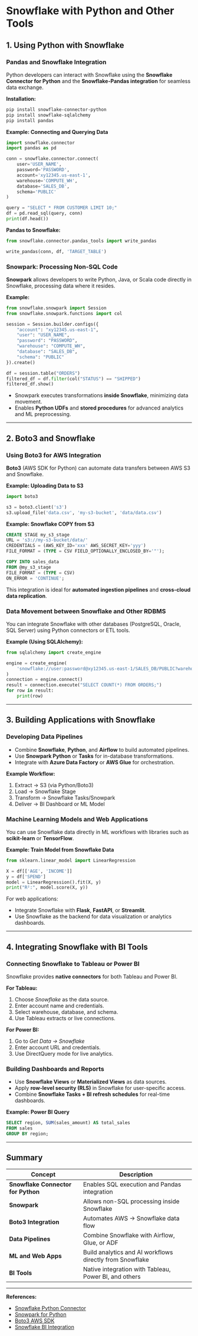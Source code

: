 # Snowflake with Python and Other Tools

## 1. Using Python with Snowflake

### Pandas and Snowflake Integration
Python developers can interact with Snowflake using the **Snowflake Connector for Python** and the **Snowflake-Pandas integration** for seamless data exchange.

**Installation:**
```bash
pip install snowflake-connector-python
pip install snowflake-sqlalchemy
pip install pandas
```

**Example: Connecting and Querying Data**
```python
import snowflake.connector
import pandas as pd

conn = snowflake.connector.connect(
    user='USER_NAME',
    password='PASSWORD',
    account='xy12345.us-east-1',
    warehouse='COMPUTE_WH',
    database='SALES_DB',
    schema='PUBLIC'
)

query = "SELECT * FROM CUSTOMER LIMIT 10;"
df = pd.read_sql(query, conn)
print(df.head())
```

**Pandas to Snowflake:**
```python
from snowflake.connector.pandas_tools import write_pandas

write_pandas(conn, df, 'TARGET_TABLE')
```

### Snowpark: Processing Non-SQL Code
**Snowpark** allows developers to write Python, Java, or Scala code directly in Snowflake, processing data where it resides.

**Example:**
```python
from snowflake.snowpark import Session
from snowflake.snowpark.functions import col

session = Session.builder.configs({
    "account": "xy12345.us-east-1",
    "user": "USER_NAME",
    "password": "PASSWORD",
    "warehouse": "COMPUTE_WH",
    "database": "SALES_DB",
    "schema": "PUBLIC"
}).create()

df = session.table("ORDERS")
filtered_df = df.filter(col("STATUS") == "SHIPPED")
filtered_df.show()
```

- Snowpark executes transformations **inside Snowflake**, minimizing data movement.
- Enables **Python UDFs** and **stored procedures** for advanced analytics and ML preprocessing.

---

## 2. Boto3 and Snowflake

### Using Boto3 for AWS Integration
**Boto3** (AWS SDK for Python) can automate data transfers between AWS S3 and Snowflake.

**Example: Uploading Data to S3**
```python
import boto3

s3 = boto3.client('s3')
s3.upload_file('data.csv', 'my-s3-bucket', 'data/data.csv')
```

**Example: Snowflake COPY from S3**
```sql
CREATE STAGE my_s3_stage
URL = 's3://my-s3-bucket/data/'
CREDENTIALS = (AWS_KEY_ID='xxx' AWS_SECRET_KEY='yyy')
FILE_FORMAT = (TYPE = CSV FIELD_OPTIONALLY_ENCLOSED_BY='"');

COPY INTO sales_data
FROM @my_s3_stage
FILE_FORMAT = (TYPE = CSV)
ON_ERROR = 'CONTINUE';
```

This integration is ideal for **automated ingestion pipelines** and **cross-cloud data replication**.

### Data Movement between Snowflake and Other RDBMS
You can integrate Snowflake with other databases (PostgreSQL, Oracle, SQL Server) using Python connectors or ETL tools.

**Example (Using SQLAlchemy):**
```python
from sqlalchemy import create_engine

engine = create_engine(
    'snowflake://user:password@xy12345.us-east-1/SALES_DB/PUBLIC?warehouse=COMPUTE_WH'
)
connection = engine.connect()
result = connection.execute("SELECT COUNT(*) FROM ORDERS;")
for row in result:
    print(row)
```

---

## 3. Building Applications with Snowflake

### Developing Data Pipelines
- Combine **Snowflake**, **Python**, and **Airflow** to build automated pipelines.  
- Use **Snowpark Python** or **Tasks** for in-database transformations.  
- Integrate with **Azure Data Factory** or **AWS Glue** for orchestration.

**Example Workflow:**
1. Extract → S3 (via Python/Boto3)  
2. Load → Snowflake Stage  
3. Transform → Snowflake Tasks/Snowpark  
4. Deliver → BI Dashboard or ML Model

### Machine Learning Models and Web Applications
You can use Snowflake data directly in ML workflows with libraries such as **scikit-learn** or **TensorFlow**.

**Example: Train Model from Snowflake Data**
```python
from sklearn.linear_model import LinearRegression

X = df[['AGE', 'INCOME']]
y = df['SPEND']
model = LinearRegression().fit(X, y)
print("R²:", model.score(X, y))
```

For web applications:
- Integrate Snowflake with **Flask**, **FastAPI**, or **Streamlit**.
- Use Snowflake as the backend for data visualization or analytics dashboards.

---

## 4. Integrating Snowflake with BI Tools

### Connecting Snowflake to Tableau or Power BI
Snowflake provides **native connectors** for both Tableau and Power BI.  

**For Tableau:**
1. Choose *Snowflake* as the data source.  
2. Enter account name and credentials.  
3. Select warehouse, database, and schema.  
4. Use Tableau extracts or live connections.

**For Power BI:**
1. Go to *Get Data → Snowflake*  
2. Enter account URL and credentials.  
3. Use DirectQuery mode for live analytics.

### Building Dashboards and Reports
- Use **Snowflake Views** or **Materialized Views** as data sources.  
- Apply **row-level security (RLS)** in Snowflake for user-specific access.  
- Combine **Snowflake Tasks + BI refresh schedules** for real-time dashboards.

**Example: Power BI Query**
```sql
SELECT region, SUM(sales_amount) AS total_sales
FROM sales
GROUP BY region;
```

---

## Summary

| Concept | Description |
|----------|--------------|
| **Snowflake Connector for Python** | Enables SQL execution and Pandas integration |
| **Snowpark** | Allows non-SQL processing inside Snowflake |
| **Boto3 Integration** | Automates AWS → Snowflake data flow |
| **Data Pipelines** | Combine Snowflake with Airflow, Glue, or ADF |
| **ML and Web Apps** | Build analytics and AI workflows directly from Snowflake |
| **BI Tools** | Native integration with Tableau, Power BI, and others |

---

**References:**
- [Snowflake Python Connector](https://docs.snowflake.com/en/user-guide/python-connector)
- [Snowpark for Python](https://docs.snowflake.com/en/developer-guide/snowpark/python)
- [Boto3 AWS SDK](https://boto3.amazonaws.com/v1/documentation/api/latest/index.html)
- [Snowflake BI Integration](https://docs.snowflake.com/en/user-guide/ecosystem-bi)
